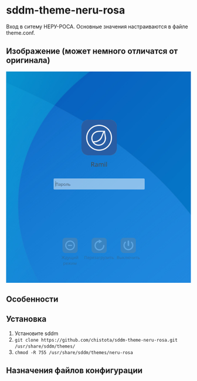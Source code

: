 sddm-theme-neru-rosa
====================

Вход в ситему НЕРУ-РОСА. 
Основные значения настраиваются в файле theme.conf.

## Изображение (может немного отличатся от оригинала)

![Screenshot](screenshot.png)

## Особенности



## Установка

1. Установите sddm
2. `git clone https://github.com/chistota/sddm-theme-neru-rosa.git /usr/share/sddm/themes/`
3. `chmod -R 755 /usr/share/sddm/themes/neru-rosa`


## Назначения файлов конфигурации

